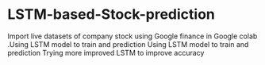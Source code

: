# LSTM-based-Stock-prediction
Import live datasets of company stock using Google finance in Google colab .Using LSTM model to train and prediction 
Using LSTM model to train and prediction
Trying more improved LSTM to improve accuracy
